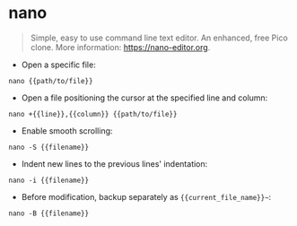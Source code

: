 # nano

> Simple, easy to use command line text editor. An enhanced, free Pico clone.
> More information: <https://nano-editor.org>.

- Open a specific file:

`nano {{path/to/file}}`

- Open a file positioning the cursor at the specified line and column:

`nano +{{line}},{{column}} {{path/to/file}}`

- Enable smooth scrolling:

`nano -S {{filename}}`

- Indent new lines to the previous lines' indentation:

`nano -i {{filename}}`

- Before modification, backup separately as `{{current_file_name}}~`:

`nano -B {{filename}}`
